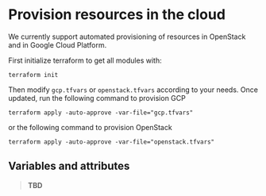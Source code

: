 # Provision resources in the cloud

We currently support automated provisioning of resources in OpenStack and in
Google Cloud Platform.

First initialize terraform to get all modules with:

```console
terraform init
```

Then modify `gcp.tfvars` or `openstack.tfvars` according to your needs. Once
updated, run the following command to provision GCP


```console
terraform apply -auto-approve -var-file="gcp.tfvars"
```

or the following command to provision OpenStack

```console
terraform apply -auto-approve -var-file="openstack.tfvars"
```


## Variables and attributes

> **TBD**